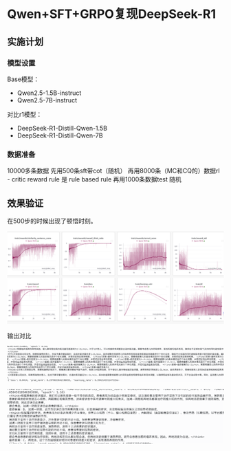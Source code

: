# Qwen+SFT+GRPO复现DeepSeek-R1

## 实施计划

### 模型设置
Base模型：
* Qwen2.5-1.5B-instruct
* Qwen2.5-7B-instruct

对比r1模型：
* DeepSeek-R1-Distill-Qwen-1.5B
* DeepSeek-R1-Distill-Qwen-7B

### 数据准备

10000多条数据
先用500条sft带cot（随机）
再用8000条（MC和CQ的）数据rl - critic reward rule 是 rule based rule
再用1000条数据test 随机

## 效果验证

在500步的时候出现了顿悟时刻。

![reward](./reward.png)

输出对比

![image-20250305151847006](./image-20250305151847006.png)

![image-20250305151817639](./image-20250305151817639.png)
